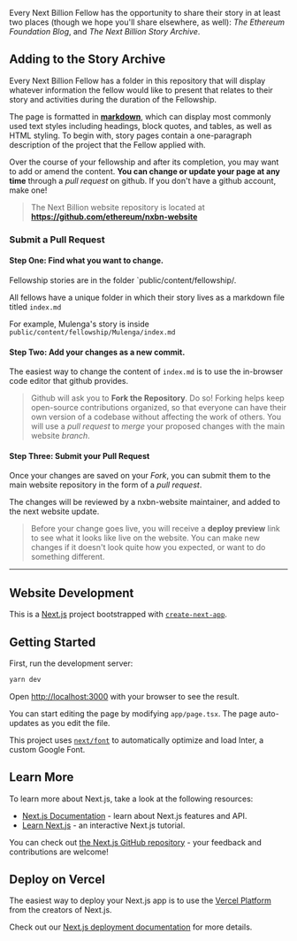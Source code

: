 Every Next Billion Fellow has the opportunity to share their story in at least two places (though we hope you'll share elsewhere, as well): *The Ethereum Foundation Blog*, and *The Next Billion Story Archive*.

##  Adding to the Story Archive

Every Next Billion Fellow has a folder in this repository that will display whatever information the fellow would like to present that relates to their story and activities during the duration of the Fellowship. 

The page is formatted in **[markdown](https://www.markdownguide.org/)**, which can display most commonly used text styles including headings, block quotes, and tables, as well as HTML styling. To begin with, story pages contain a one-paragraph description of the project that the Fellow applied with. 

Over the course of your fellowship and after its completion, you may want to add or amend the content. **You can change or update your page at any time** through a *pull request* on github. If you don't have a github account, make one! 

> The Next Billion website repository is located at **https://github.com/ethereum/nxbn-website**

### Submit a Pull Request

#### **Step One:** Find what you want to change. 

Fellowship stories are in the folder `public/content/fellowship/. 

All fellows have a unique folder in which their story lives as a markdown file titled `index.md`

For example, Mulenga's story is inside `public/content/fellowship/Mulenga/index.md`

#### **Step Two:** Add your changes as a new commit. 

The easiest way to change the content of `index.md` is to use the in-browser code editor that github provides.

> Github will ask you to **Fork the Repository**. Do so! Forking helps keep open-source contributions organized, so that everyone can have their own version of a codebase without affecting the work of others. You will use a *pull request* to *merge* your proposed changes with the main website *branch*. 

#### Step Three: Submit your Pull Request

Once your changes are saved on your *Fork*, you can submit them to the main website repository in the form of a *pull request*. 

The changes will be reviewed by a nxbn-website maintainer, and added to the next website update. 

> Before your change goes live, you will receive a **deploy preview** link to see what it looks like live on the website. You can make new changes if it doesn't look quite how you expected, or want to do something different. 


----

## Website Development

This is a [Next.js](https://nextjs.org/) project bootstrapped with [`create-next-app`](https://github.com/vercel/next.js/tree/canary/packages/create-next-app).

## Getting Started

First, run the development server:

```bash
yarn dev
```

Open [http://localhost:3000](http://localhost:3000) with your browser to see the result.

You can start editing the page by modifying `app/page.tsx`. The page auto-updates as you edit the file.

This project uses [`next/font`](https://nextjs.org/docs/basic-features/font-optimization) to automatically optimize and load Inter, a custom Google Font.

## Learn More

To learn more about Next.js, take a look at the following resources:

- [Next.js Documentation](https://nextjs.org/docs) - learn about Next.js features and API.
- [Learn Next.js](https://nextjs.org/learn) - an interactive Next.js tutorial.

You can check out [the Next.js GitHub repository](https://github.com/vercel/next.js/) - your feedback and contributions are welcome!

## Deploy on Vercel

The easiest way to deploy your Next.js app is to use the [Vercel Platform](https://vercel.com/new?utm_medium=default-template&filter=next.js&utm_source=create-next-app&utm_campaign=create-next-app-readme) from the creators of Next.js.

Check out our [Next.js deployment documentation](https://nextjs.org/docs/deployment) for more details.
